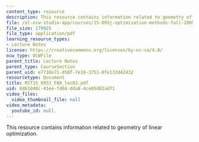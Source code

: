 ```yaml
---
content_type: resource
description: This resource contains information related to geometry of linear optimization.
file: /ol-ocw-studio-app/courses/15-093j-optimization-methods-fall-2009/8d61040c41eefd68dda84ce05d82ad71_MIT15_093J_F09_lec02.pdf
file_size: 179925
file_type: application/pdf
learning_resource_types:
- Lecture Notes
license: https://creativecommons.org/licenses/by-nc-sa/4.0/
ocw_type: OCWFile
parent_title: Lecture Notes
parent_type: CourseSection
parent_uid: e7710e71-d58f-7e19-3751-8fe133d42432
resourcetype: Document
title: MIT15_093J_F09_lec02.pdf
uid: 8d61040c-41ee-fd68-dda8-4ce05d82ad71
video_files:
  video_thumbnail_file: null
video_metadata:
  youtube_id: null
---
```

This resource contains information related to geometry of linear optimization.